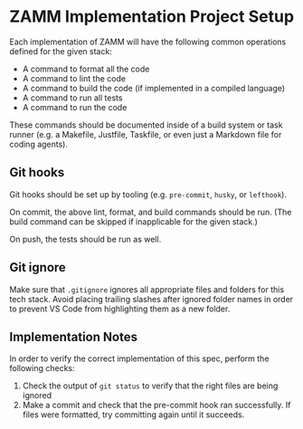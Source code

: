 # ZAMM Implementation Project Setup

Each implementation of ZAMM will have the following common operations defined for the given stack:

- A command to format all the code
- A command to lint the code
- A command to build the code (if implemented in a compiled language)
- A command to run all tests
- A command to run the code

These commands should be documented inside of a build system or task runner (e.g. a Makefile, Justfile, Taskfile, or even just a Markdown file for coding agents).

## Git hooks

Git hooks should be set up by tooling (e.g. `pre-commit`, `husky`, or `lefthook`).

On commit, the above lint, format, and build commands should be run. (The build command can be skipped if inapplicable for the given stack.)

On push, the tests should be run as well.

## Git ignore

Make sure that `.gitignore` ignores all appropriate files and folders for this tech stack. Avoid placing trailing slashes after ignored folder names in order to prevent VS Code from highlighting them as a new folder.

## Implementation Notes

In order to verify the correct implementation of this spec, perform the following checks:

1. Check the output of `git status` to verify that the right files are being ignored
2. Make a commit and check that the pre-commit hook ran successfully. If files were formatted, try committing again until it succeeds.
